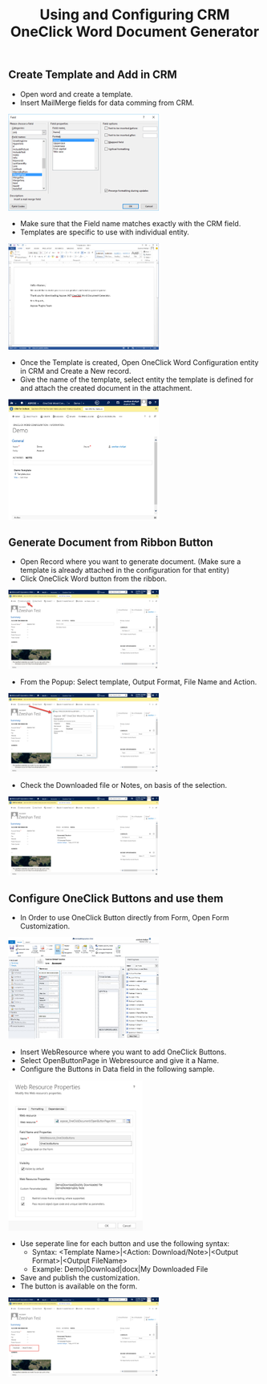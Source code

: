 ﻿---
title: Using and Configuring CRM OneClick Word Document Generator
second_title: Aspose.Words for .NET
articleTitle: Using and Configuring CRM OneClick Word Document Generator
linktitle: Using and Configuring CRM OneClick Word Document Generator
description: "How to use and configure Aspose OneClick Word Document Generator add-on using C#."
type: docs
weight: 20
url: /net/using-and-configuring-crm-oneclick-generator/
aliases: [/net/using-and-configuring-crm-oneclick-word-document-generator/]
---

## Create Template and Add in CRM

- Open word and create a template.
- Insert MailMerge fields for data comming from CRM. 

![using-and-configuring-crm-oneclick-word-document-generator-1](1)

- Make sure that the Field name matches exactly with the CRM field.
- Templates are specific to use with individual entity. 

![using-and-configuring-crm-oneclick-word-document-generator-1](2)

- Once the Template is created, Open OneClick Word Configuration entity in CRM and Create a New record.
- Give the name of the template, select entity the template is defined for and attach the created document in the attachment. 

![using-and-configuring-crm-oneclick-word-document-generator-3](3)

## Generate Document from Ribbon Button

- Open Record where you want to generate document. (Make sure a template is already attached in the configuration for that entity)
- Click OneClick Word button from the ribbon. 

![using-and-configuring-crm-oneclick-word-document-generator-4](4)

- From the Popup: Select template, Output Format, File Name and Action. 

![using-and-configuring-crm-oneclick-word-document-generator-5](5)

- Check the Downloaded file or Notes, on basis of the selection. 

![using-and-configuring-crm-oneclick-word-document-generator-6](6)

## Configure OneClick Buttons and use them

- In Order to use OneClick Button directly from Form, Open Form Customization. 

![using-and-configuring-crm-oneclick-word-document-generator-7](7)

- Insert WebResource where you want to add OneClick Buttons.
- Select OpenButtonPage in Webresource and give it a Name.
- Configure the Buttons in Data field in the following sample. 

![using-and-configuring-crm-oneclick-word-document-generator-8](8)

- Use seperate line for each button and use the following syntax: 
  - Syntax: &lt;Template Name&gt;|&lt;Action: Download/Note&gt;|&lt;Output Format&gt;|&lt;Output FileName&gt;
  - Example: Demo|Download|docx|My Downloaded File
- Save and publish the customization.
- The button is available on the form. 

![using-and-configuring-crm-oneclick-word-document-generator-9](9)
